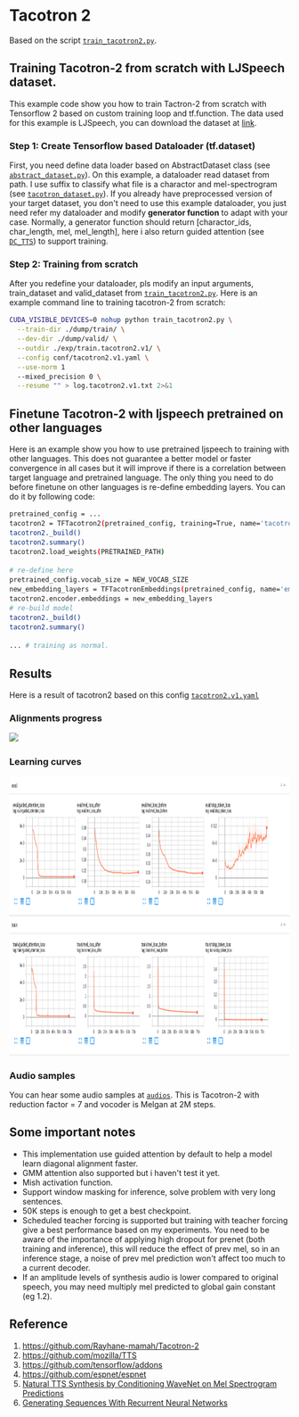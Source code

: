 # Tacotron 2
Based on the script [`train_tacotron2.py`](https://github.com/dathudeptrai/TensorflowTTS/blob/tacotron-2-example/examples/tacotron-2/train_tacotron2.py).

## Training Tacotron-2 from scratch with LJSpeech dataset.
This example code show you how to train Tactron-2 from scratch with Tensorflow 2 based on custom training loop and tf.function. The data used for this example is LJSpeech, you can download the dataset at  [link](https://keithito.com/LJ-Speech-Dataset/).

### Step 1: Create Tensorflow based Dataloader (tf.dataset)
First, you need define data loader based on AbstractDataset class (see [`abstract_dataset.py`](https://github.com/dathudeptrai/TensorflowTTS/blob/tacotron-2-example/tensorflow_tts/datasets/abstract_dataset.py)). On this example, a dataloader read dataset from path. I use suffix to classify what file is a charactor and mel-spectrogram (see [`tacotron_dataset.py`](https://github.com/dathudeptrai/TensorflowTTS/blob/tacotron-2-example/examples/tacotron-2/tacotron_dataset.py)). If you already have preprocessed version of your target dataset, you don't need to use this example dataloader, you just need refer my dataloader and modify **generator function** to adapt with your case. Normally, a generator function should return [charactor_ids, char_length, mel, mel_length], here i also return guided attention (see [`DC_TTS`](https://arxiv.org/pdf/1710.08969.pdf)) to support training.

### Step 2: Training from scratch
After you redefine your dataloader, pls modify an input arguments, train_dataset and valid_dataset from [`train_tacotron2.py`](https://github.com/dathudeptrai/TensorflowTTS/blob/tacotron-2-example/examples/tacotron-2/train_tacotron2.py). Here is an example command line to training tacotron-2 from scratch:

```bash
CUDA_VISIBLE_DEVICES=0 nohup python train_tacotron2.py \
  --train-dir ./dump/train/ \
  --dev-dir ./dump/valid/ \
  --outdir ./exp/train.tacotron2.v1/ \
  --config conf/tacotron2.v1.yaml \
  --use-norm 1
  --mixed_precision 0 \
  --resume "" > log.tacotron2.v1.txt 2>&1
```

## Finetune Tacotron-2 with ljspeech pretrained on other languages
Here is an example show you how to use pretrained ljspeech to training with other languages. This does not guarantee a better model or faster convergence in all cases but it will improve if there is a correlation between target language and pretrained language. The only thing you need to do before finetune on other languages is re-define embedding layers. You can do it by following code:

```bash
pretrained_config = ...
tacotron2 = TFTacotron2(pretrained_config, training=True, name='tacotron2')
tacotron2._build()
tacotron2.summary()
tacotron2.load_weights(PRETRAINED_PATH)

# re-define here
pretrained_config.vocab_size = NEW_VOCAB_SIZE
new_embedding_layers = TFTacotronEmbeddings(pretrained_config, name='embeddings')
tacotron2.encoder.embeddings = new_embedding_layers
# re-build model
tacotron2._build()
tacotron2.summary()

... # training as normal.
```

## Results
Here is a result of tacotron2 based on this config [`tacotron2.v1.yaml`](https://github.com/dathudeptrai/TensorflowTTS/blob/tacotron-2-example/examples/tacotron-2/conf/tacotron2.v1.yaml)

### Alignments progress
<img src="fig/alignment.gif" height="300">

### Learning curves
<img src="fig/tensorboard.png" height="500">

### Audio samples
You can hear some audio samples at [`audios`](https://github.com/dathudeptrai/TensorflowTTS/tree/tacotron-2-example/examples/tacotron-2/audios). This is Tacotron-2 with reduction factor = 7 and vocoder is Melgan at 2M steps.

## Some important notes
	
* This implementation use guided attention by default to help a model learn diagonal alignment faster.
* GMM attention also supported but i haven't test it yet.
* Mish activation function.
* Support window masking for inference, solve problem with very long sentences.
* 50K steps is enough to get a best checkpoint.
* Scheduled teacher forcing is supported but training with teacher forcing give a best performance based on my experiments. You need to be aware of the importance of applying high dropout for prenet (both training and inference), this will reduce the effect of prev mel, so in an inference stage, a noise of prev mel prediction won't affect too much to a current decoder.
* If an amplitude levels of synthesis audio is lower compared to original speech, you may need multiply mel predicted to global gain constant (eg 1.2).

## Reference

1. https://github.com/Rayhane-mamah/Tacotron-2
2. https://github.com/mozilla/TTS
3. https://github.com/tensorflow/addons
4. https://github.com/espnet/espnet
5. [Natural TTS Synthesis by Conditioning WaveNet on Mel Spectrogram Predictions](https://arxiv.org/abs/1712.05884)
6. [Generating Sequences With Recurrent Neural Networks](https://arxiv.org/abs/1308.0850)